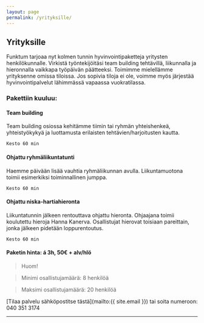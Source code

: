 ```yaml
---
layout: page
permalink: /yrityksille/
---
```


## Yrityksille

Funktum tarjoaa nyt kolmen tunnin hyvinvointipaketteja yritysten henkilökunnalle. Virkistä työntekijöitäsi team building tehtävillä, liikunnalla ja hieronnalla vaikkapa työpäivän päätteeksi. Toimimme mielellämme yrityksenne omissa tiloissa. Jos sopivia tiloja ei ole, voimme myös järjestää hyvinvointipalvelut lähimmässä vapaassa vuokratilassa. 



### Pakettiin kuuluu:



#### Team building
Team building osiossa kehitämme tiimin tai ryhmän yhteishenkeä, yhteistyökykyä ja luottamusta erilaisten tehtävien/harjoitusten kautta. 

`Kesto 60 min`



#### Ohjattu ryhmäliikuntatunti
Haemme päivään lisää vauhtia ryhmäliikunnan avulla. Liikuntamuotona toimii esimerkiksi toiminnallinen jumppa.

`Kesto 60 min`



#### Ohjattu niska-hartiahieronta
Liikuntatunnin jälkeen rentouttava ohjattu hieronta. Ohjaajana toimii koulutettu hieroja Hanna Kanerva. Osallistujat hierovat toisiaan pareittain, jonka jälkeen pidetään loppurentoutus. 

`Kesto 60 min`

#### Paketin hinta: á 3h, 50€ + alv/hlö

> Huom!

> Minimi osallistujamäärä: 8 henkilöä

> Maksimi osallistujamäärä: 20 henkilöä

[Tilaa palvelu sähköpostitse tästä](mailto:{{ site.email }})
tai soita numeroon: 040 351 3174

---
